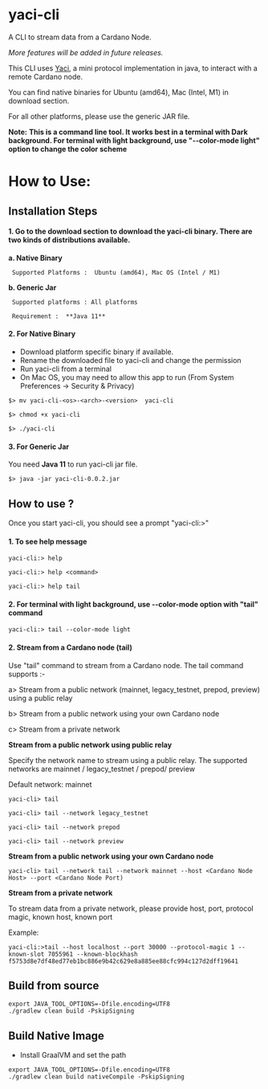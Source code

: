 # yaci-cli
A CLI to stream data from a Cardano Node. 

<i>More features will be added in future releases.</i>

This CLI uses [Yaci](https://github.com/bloxbean/yaci-core), a mini protocol implementation in java, to interact with a remote Cardano node.

You can find native binaries for Ubuntu (amd64), Mac (Intel, M1) in download section. 

For all other platforms, please use the generic JAR file.

**Note:**
**This is a command line tool. It works best in a terminal with Dark background. For terminal with light background, use "--color-mode light" option to change the color scheme**


# How to Use:

## Installation Steps

#### 1. Go to the download section to download the yaci-cli binary. There are two kinds of distributions available.

**a. Native Binary**
     
     Supported Platforms :  Ubuntu (amd64), Mac OS (Intel / M1)
   
**b. Generic Jar**
   
     Supported platforms : All platforms
   
     Requirement :  **Java 11**

#### 2. For Native Binary

- Download platform specific binary if available.
- Rename the downloaded file to yaci-cli and change the permission
- Run yaci-cli from a terminal
- On Mac OS, you may need to allow this app to run (From System Preferences -> Security & Privacy)

```
$> mv yaci-cli-<os>-<arch>-<version>  yaci-cli

$> chmod +x yaci-cli

$> ./yaci-cli
```

#### 3. For Generic Jar 

You need **Java 11** to run yaci-cli jar file.

```
$> java -jar yaci-cli-0.0.2.jar
```

## How to use ?

Once you start yaci-cli, you should see a prompt "yaci-cli:>"

#### 1. To see help message

```
yaci-cli:> help

yaci-cli:> help <command>

yaci-cli:> help tail
```

#### 2. For terminal with light background, use --color-mode option with "tail" command

```
yaci-cli:> tail --color-mode light
```

#### 2. Stream from a Cardano node (tail)

Use "tail" command to stream from a Cardano node. The tail command supports :-

a> Stream from a public network (mainnet, legacy_testnet, prepod, preview) using a public relay

b> Stream from a public network using your own Cardano node

c> Stream from a private network


**Stream from a public network using public relay**

Specify the network name to stream using a public relay. The supported networks are  mainnet / legacy_testnet / prepod/ preview

Default network: mainnet

```
yaci-cli> tail    

yaci-cli> tail --network legacy_testnet

yaci-cli> tail --network prepod

yaci-cli> tail --network preview
```

**Stream from a public network using your own Cardano node**

```
yaci-cli> tail --network tail --network mainnet --host <Cardano Node Host> --port <Cardano Node Port)

```

**Stream from a private network**

To stream data from a private network, please provide host, port, protocol magic, known host, known port

Example:

```
yaci-cli:>tail --host localhost --port 30000 --protocol-magic 1 --known-slot 7055961 --known-blockhash f5753d8e7df48ed77eb1bc886e9b42c629e8a885ee88cfc994c127d2dff19641
```


## Build from source

```
export JAVA_TOOL_OPTIONS=-Dfile.encoding=UTF8
./gradlew clean build -PskipSigning
```

## Build Native Image

- Install GraalVM and set the path

```
export JAVA_TOOL_OPTIONS=-Dfile.encoding=UTF8
./gradlew clean build nativeCompile -PskipSigning
```
